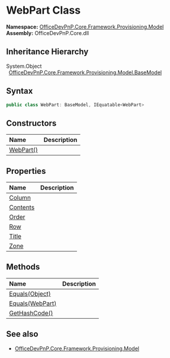 # WebPart Class
  

**Namespace:** [OfficeDevPnP.Core.Framework.Provisioning.Model](OfficeDevPnP.Core.Framework.Provisioning.Model.md)  
**Assembly:** OfficeDevPnP.Core.dll  
## Inheritance Hierarchy
System.Object  
&ensp;[OfficeDevPnP.Core.Framework.Provisioning.Model.BaseModel](OfficeDevPnP.Core.Framework.Provisioning.Model.BaseModel.md)  
## Syntax
```C#
public class WebPart: BaseModel, IEquatable<WebPart>
```
## Constructors
|**Name**|**Description**|
|:-----|:-----|
| [WebPart()](OfficeDevPnP.Core.Framework.Provisioning.Model.WebPart.ctor1.md) |  
## Properties
|**Name**|**Description**|
|:-----|:-----|
| [Column](OfficeDevPnP.Core.Framework.Provisioning.Model.WebPart.Column.md) | 
| [Contents](OfficeDevPnP.Core.Framework.Provisioning.Model.WebPart.Contents.md) | 
| [Order](OfficeDevPnP.Core.Framework.Provisioning.Model.WebPart.Order.md) | 
| [Row](OfficeDevPnP.Core.Framework.Provisioning.Model.WebPart.Row.md) | 
| [Title](OfficeDevPnP.Core.Framework.Provisioning.Model.WebPart.Title.md) | 
| [Zone](OfficeDevPnP.Core.Framework.Provisioning.Model.WebPart.Zone.md) | 
## Methods
|**Name**|**Description**|
|:-----|:-----|
| [Equals(Object)](OfficeDevPnP.Core.Framework.Provisioning.Model.WebPart.3520ddbb.md) | 
| [Equals(WebPart)](OfficeDevPnP.Core.Framework.Provisioning.Model.WebPart.686e59e6.md) | 
| [GetHashCode()](OfficeDevPnP.Core.Framework.Provisioning.Model.WebPart.1c6872bd.md) | 
## See also
- [OfficeDevPnP.Core.Framework.Provisioning.Model](OfficeDevPnP.Core.Framework.Provisioning.Model.md)
